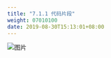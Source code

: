 ```yaml
---
title: "7.1.1 代码片段"
weight: 07010100
date: 2019-08-30T15:13:01+08:00
---
```


![图片](static/images/screenshot_1527432512606.png)
